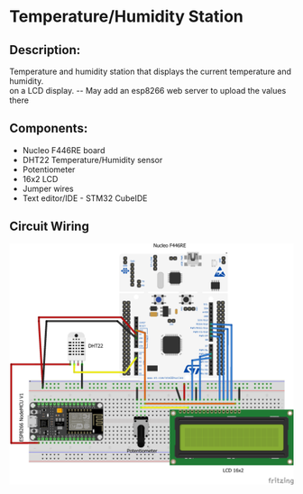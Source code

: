 # Temperature/Humidity Station
## Description:
Temperature and humidity station that displays the current temperature and humidity.  
on a LCD display.
-- May add an esp8266 web server to upload the values there
## Components:
* Nucleo F446RE board
* DHT22 Temperature/Humidity sensor
* Potentiometer
* 16x2 LCD
* Jumper wires
* Text editor/IDE - STM32 CubeIDE

## Circuit Wiring
![Fritzing_img](media/DHT22_LCD_Project.png?raw=true)
